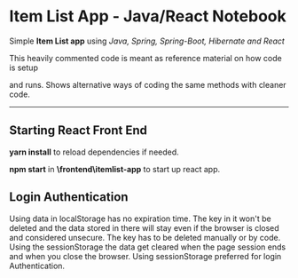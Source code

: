 # Item List App - Java/React Notebook
Simple **Item List app** using *Java, Spring, Spring-Boot, Hibernate and React*

This heavily commented code is meant as reference material on how  code is setup

and runs.  Shows alternative ways of coding the same methods with cleaner code.

------

## Starting React Front End 

**yarn install** to reload dependencies if needed.

**npm start**  in **\frontend\itemlist-app** to start up react app.



## Login Authentication

Using data in localStorage has no expiration time. The key in it won't be deleted and the 
 data stored in there will stay even if the browser is closed and considered unsecure. The key has to be deleted manually or by code.
 Using the sessionStorage the data get cleared when the page session ends and when you close the browser. Using  sessionStorage preferred for login Authentication.

